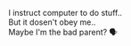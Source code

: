 I instruct computer to do stuff.. <br />
But it dosen't obey me.. <br />
Maybe I'm the bad parent? 🗣️

<!---
20vikash/20vikash is a ✨ special ✨ repository because its `README.md` (this file) appears on your GitHub profile.
You can click the Preview link to take a look at your changes.
--->
